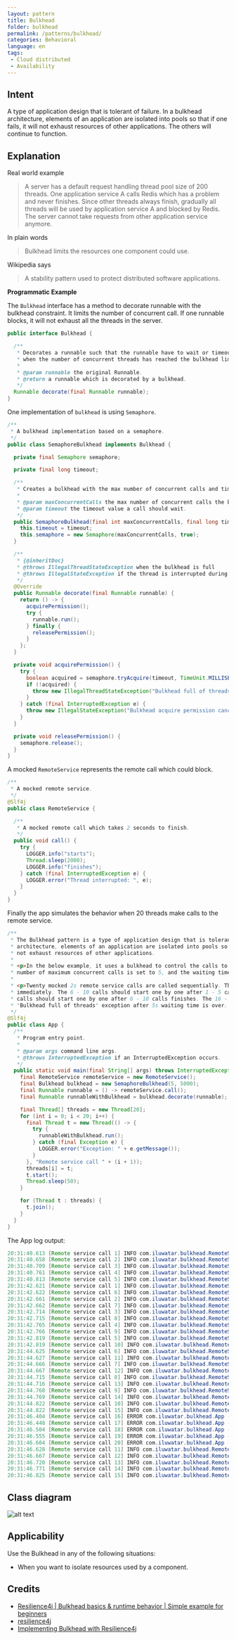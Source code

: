 ```yaml
---
layout: pattern
title: Bulkhead
folder: bulkhead
permalink: /patterns/bulkhead/
categories: Behavioral
language: en
tags:
 - Cloud distributed
 - Availability
---
```


## Intent

A type of application design that is tolerant of failure. In a bulkhead architecture, elements of an application are isolated into pools so that if one fails, it will not exhaust resources of other applications. The others will continue to function.

## Explanation

Real world example

> A server has a default request handling thread pool size of 200 threads.
> One application service A calls Redis which has a problem and never finishes.
> Since other threads always finish, gradually all threads will be used by application service A and blocked by Redis.
> The server cannot take requests from other application service anymore.

In plain words

> Bulkhead limits the resources one component could use.

Wikipedia says

> A stability pattern used to protect distributed software applications.

**Programmatic Example**

The `Bulkhead` interface has a method to decorate runnable with the bulkhead constraint.
It limits the number of concurrent call. If one runnable blocks, it will not exhaust all the threads in the server.

```java
public interface Bulkhead {

  /**
   * Decorates a runnable such that the runnable have to wait or timeout
   * when the number of concurrent threads has reached the bulkhead limit.
   *
   * @param runnable the original Runnable.
   * @return a runnable which is decorated by a bulkhead.
   */
  Runnable decorate(final Runnable runnable);
}
```

One implementation of `bulkhead` is using `Semaphore`.

```java
/**
 * A bulkhead implementation based on a semaphore.
 */
public class SemaphoreBulkhead implements Bulkhead {

  private final Semaphore semaphore;

  private final long timeout;

  /**
   * Creates a bulkhead with the max number of concurrent calls and timeout value.
   *
   * @param maxConcurrentCalls the max number of concurrent calls the bulkhead allows.
   * @param timeout the timeout value a call should wait.
   */
  public SemaphoreBulkhead(final int maxConcurrentCalls, final long timeout) {
    this.timeout = timeout;
    this.semaphore = new Semaphore(maxConcurrentCalls, true);
  }

  /**
   * {@inheritDoc}
   * @throws IllegalThreadStateException when the bulkhead is full
   * @throws IllegalStateException if the thread is interrupted during waiting for permission
   */
  @Override
  public Runnable decorate(final Runnable runnable) {
    return () -> {
      acquirePermission();
      try {
        runnable.run();
      } finally {
        releasePermission();
      }
    };
  }

  private void acquirePermission() {
    try {
      boolean acquired = semaphore.tryAcquire(timeout, TimeUnit.MILLISECONDS);
      if (!acquired) {
        throw new IllegalThreadStateException("Bulkhead full of threads");
      }
    } catch (final InterruptedException e) {
      throw new IllegalStateException("Bulkhead acquire permission cancelled", e);
    }
  }

  private void releasePermission() {
    semaphore.release();
  }
}
```

A mocked `RemoteService` represents the remote call which could block.

```java
/**
 * A mocked remote service.
 */
@Slf4j
public class RemoteService {

  /**
   * A mocked remote call which takes 2 seconds to finish.
   */
  public void call() {
    try {
      LOGGER.info("starts");
      Thread.sleep(2000);
      LOGGER.info("finishes");
    } catch (final InterruptedException e) {
      LOGGER.error("Thread interrupted: ", e);
    }
  }
}
```

Finally the app simulates the behavior when 20 threads make calls to the remote service.

```java
/**
 * The Bulkhead pattern is a type of application design that is tolerant of failure. In a bulkhead
 * architecture, elements of an application are isolated into pools so that if one fails, it will
 * not exhaust resources of other applications.
 *
 * <p>In the below example, it uses a bulkhead to control the calls to a remote service. The
 * number of maximum concurrent calls is set to 5, and the waiting time is 5s.
 *
 * <p>Twenty mocked 2s remote service calls are called sequentially. The 1 - 5 calls should start
 * immediately. The 6 - 10 calls should start one by one after 1 - 5 calls finishes. The 11 - 15
 * calls should start one by one after 6 - 10 calls finishes. The 16 - 20 calls should throw
 * "Bulkhead full of threads" exception after 5s waiting time is over.
 */
@Slf4j
public class App {
  /**
   * Program entry point.
   *
   * @param args command line args.
   * @throws InterruptedException if an InterruptedException occurs.
   */
  public static void main(final String[] args) throws InterruptedException {
    final RemoteService remoteService = new RemoteService();
    final Bulkhead bulkhead = new SemaphoreBulkhead(5, 5000);
    final Runnable runnable = () -> remoteService.call();
    final Runnable runnableWithBulkhead = bulkhead.decorate(runnable);

    final Thread[] threads = new Thread[20];
    for (int i = 0; i < 20; i++) {
      final Thread t = new Thread(() -> {
        try {
          runnableWithBulkhead.run();
        } catch (final Exception e) {
          LOGGER.error("Exception: " + e.getMessage());
        }
      }, "Remote service call " + (i + 1));
      threads[i] = t;
      t.start();
      Thread.sleep(50);
    }

    for (Thread t : threads) {
      t.join();
    }
  }
}
```

The App log output:

```java
20:31:40.613 [Remote service call 1] INFO com.iluwatar.bulkhead.RemoteService - starts
20:31:40.658 [Remote service call 2] INFO com.iluwatar.bulkhead.RemoteService - starts
20:31:40.709 [Remote service call 3] INFO com.iluwatar.bulkhead.RemoteService - starts
20:31:40.761 [Remote service call 4] INFO com.iluwatar.bulkhead.RemoteService - starts
20:31:40.813 [Remote service call 5] INFO com.iluwatar.bulkhead.RemoteService - starts
20:31:42.621 [Remote service call 1] INFO com.iluwatar.bulkhead.RemoteService - finishes
20:31:42.622 [Remote service call 6] INFO com.iluwatar.bulkhead.RemoteService - starts
20:31:42.661 [Remote service call 2] INFO com.iluwatar.bulkhead.RemoteService - finishes
20:31:42.662 [Remote service call 7] INFO com.iluwatar.bulkhead.RemoteService - starts
20:31:42.714 [Remote service call 3] INFO com.iluwatar.bulkhead.RemoteService - finishes
20:31:42.715 [Remote service call 8] INFO com.iluwatar.bulkhead.RemoteService - starts
20:31:42.765 [Remote service call 4] INFO com.iluwatar.bulkhead.RemoteService - finishes
20:31:42.766 [Remote service call 9] INFO com.iluwatar.bulkhead.RemoteService - starts
20:31:42.819 [Remote service call 5] INFO com.iluwatar.bulkhead.RemoteService - finishes
20:31:42.819 [Remote service call 10] INFO com.iluwatar.bulkhead.RemoteService - starts
20:31:44.625 [Remote service call 6] INFO com.iluwatar.bulkhead.RemoteService - finishes
20:31:44.627 [Remote service call 11] INFO com.iluwatar.bulkhead.RemoteService - starts
20:31:44.666 [Remote service call 7] INFO com.iluwatar.bulkhead.RemoteService - finishes
20:31:44.667 [Remote service call 12] INFO com.iluwatar.bulkhead.RemoteService - starts
20:31:44.715 [Remote service call 8] INFO com.iluwatar.bulkhead.RemoteService - finishes
20:31:44.716 [Remote service call 13] INFO com.iluwatar.bulkhead.RemoteService - starts
20:31:44.768 [Remote service call 9] INFO com.iluwatar.bulkhead.RemoteService - finishes
20:31:44.769 [Remote service call 14] INFO com.iluwatar.bulkhead.RemoteService - starts
20:31:44.822 [Remote service call 10] INFO com.iluwatar.bulkhead.RemoteService - finishes
20:31:44.822 [Remote service call 15] INFO com.iluwatar.bulkhead.RemoteService - starts
20:31:46.404 [Remote service call 16] ERROR com.iluwatar.bulkhead.App - Exception: Bulkhead full of threads
20:31:46.448 [Remote service call 17] ERROR com.iluwatar.bulkhead.App - Exception: Bulkhead full of threads
20:31:46.504 [Remote service call 18] ERROR com.iluwatar.bulkhead.App - Exception: Bulkhead full of threads
20:31:46.555 [Remote service call 19] ERROR com.iluwatar.bulkhead.App - Exception: Bulkhead full of threads
20:31:46.604 [Remote service call 20] ERROR com.iluwatar.bulkhead.App - Exception: Bulkhead full of threads
20:31:46.628 [Remote service call 11] INFO com.iluwatar.bulkhead.RemoteService - finishes
20:31:46.667 [Remote service call 12] INFO com.iluwatar.bulkhead.RemoteService - finishes
20:31:46.720 [Remote service call 13] INFO com.iluwatar.bulkhead.RemoteService - finishes
20:31:46.771 [Remote service call 14] INFO com.iluwatar.bulkhead.RemoteService - finishes
20:31:46.825 [Remote service call 15] INFO com.iluwatar.bulkhead.RemoteService - finishes
```

## Class diagram

![alt text](./etc/bulkhead.urm.png "Bulkhead class diagram")

## Applicability

Use the Bulkhead in any of the following situations:

* When you want to isolate resources used by a component.

## Credits

* [Resilience4j | Bulkhead basics & runtime behavior | Simple example for beginners](https://itsallbinary.com/resilience4j-bulkhead-basics-runtime-behavior-simple-example-for-beginners/)
* [resilience4j](https://github.com/resilience4j/resilience4j/tree/master/resilience4j-bulkhead/src/main/java/io/github/resilience4j)
* [Implementing Bulkhead with Resilience4j](https://reflectoring.io/bulkhead-with-resilience4j/)